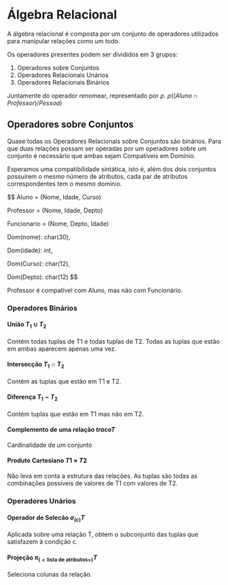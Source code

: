 # Álgebra Relacional

A álgebra relacional é composta por um conjunto de operadores utilizados para manipular relações como um todo.

Os operadores presentes podem ser divididos em 3 grupos:
1. Operadores sobre Conjuntos
2. Operadores Relacionais Unários
3. Operadores Relacionais Binários

Juntamente do operador renomear, representado por $\rho$.
$\rho((Aluno \cap Professor)/ Pessoa)$

## Operadores sobre Conjuntos
Quase todas os Operadores Relacionais sobre Conjuntos são binários. Para que duas relações possam ser operadas por um operadores sobre um conjunto é necessário que ambas sejam Compatíveis em Domínio.

Esperamos uma compatibilidade sintática, isto é, além dos dois conjuntos possuírem o mesmo número de atributos, cada par de atributos correspondentes tem o mesmo domínio.

$$
Aluno = (Nome, Idade, Curso)

Professor = (Nome, Idade, Depto)

Funcionario = (Nome, Depto, Idade)

Dom(nome): char(30),

Dom(idade): int,

Dom(Curso): char(12),

Dom(Depto): char(12)
$$

Professor é compatível com Aluno, mas não com Funcionário.

### Operadores Binários
#### União $T_1 \cup T_2$
Contém todas tuplas de T1 e todas tuplas de T2. Todas as tuplas que estão em ambas aparecem apenas uma vez.

#### Intersecção $T_1 \cap T_2$
Contém as tuplas que estão em T1 e T2.

#### Diferença $T_1 - T_2$ 
Contém tuplas que estão em T1 mas não em T2.

#### Complemento de uma relação $traco T$
Cardinalidade de um conjunto

#### Produto Cartesiano $T1 \times T2$
Não leva em conta a estrutura das relações. As tuplas são todas as combinações possíveis de valores de T1 com valores de T2.

### Operadores Unários
#### Operador de Selecão $\sigma_{(c)}T$
Aplicada sobre uma relação T, obtem o subconjunto das tuplas que satisfazem à condição c.
#### Projeção $\pi_{(<\textbf{lista de atributos}>)}T$
Seleciona colunas da relação.
